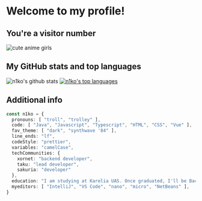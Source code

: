 # Welcome to my profile! 
## You're a visitor number
![cute anime girls](https://count.getloli.com/get/@n1ko23?theme=gelbooru)
## My GitHub stats and top languages
![n1ko's github stats](https://github-readme-stats.vercel.app/api?username=n1ko23&count_private=true&show_icons=true&include_all_commits=true&theme=radical&title_color=ff1486&bg_color=00000000&hide_border=true&count_private=true)
[![n1ko's top languages](https://github-readme-stats.vercel.app/api/top-langs/?username=N1kO23&show_icons=true&include_all_commits=true&hide_border=true&count_private=true&theme=radical&bg_color=00000000&layout=compact)](https://github.com/anuraghazra/github-readme-stats)
## Additional info
```typescript
const n1ko = {
  pronouns: [ "troll", "trolley" ],
  code: [ "Java", "Javascript", "Typescript", "HTML", "CSS", "Vue" ],
  fav_theme: [ "dark", "synthwave '84" ],
  line_ends: "lf",
  codeStyle: "prettier",
  variables: "camelCase",
  techCommunities: {
    xornet: "backend developer",
    taku: "lead developer",
    sakuria: "developer"
  },
  education: "I am studying at Karelia UAS. Once graduated, I'll be Bachelor of Science in Computer Science",
  myeditors: [ "IntelliJ", "VS Code", "nano", "micro", "NetBeans" ],
}
```
